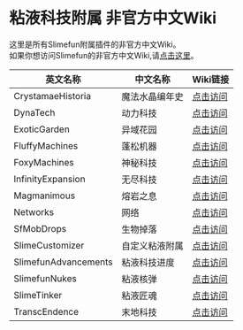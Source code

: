 # 粘液科技附属 非官方中文Wiki

这里是所有Slimefun附属插件的非官方中文Wiki。  
如果你想访问Slimefun的非官方中文Wiki,请[点击这里](https://slimefun-wiki.guizhanss.cn/)。

<!--这里按照插件英文名的字母顺序排序-->
| 英文名称 | 中文名称 | Wiki链接 |
| ------ | ------- | ------- |
| CrystamaeHistoria | 魔法水晶编年史 | [点击访问](/crystamae-historia/) |
| DynaTech | 动力科技 | [点击访问](/dyna-tech/) |
| ExoticGarden | 异域花园 | [点击访问](/exotic-garden/) |
| FluffyMachines | 蓬松机器 | [点击访问](/fluffy-machines/) |
| FoxyMachines | 神秘科技 | [点击访问](/foxy-machines/) |
| InfinityExpansion | 无尽科技 | [点击访问](/infinity-expansion/) |
| Magmanimous | 熔岩之息 | [点击访问](/magmanimous/) |
| Networks | 网络 | [点击访问](/networks/) |
| SfMobDrops | 生物掉落 | [点击访问](/custom-plugins/Sf-Mob-Drops) |
| SlimeCustomizer | 自定义粘液附属 | [点击访问](/custom-plugins/Slime-Customizer) |
| SlimefunAdvancements | 粘液科技进度 | [点击访问](/custom-plugins/Slimefun-Advancements) |
| SlimefunNukes | 粘液核弹 | [点击访问](/custom-plugins/Slimefun-Nukes) |
| SlimeTinker | 粘液匠魂 | [点击访问](/slime-tinker/) |
| TranscEndence | 末地科技 | [点击访问](/transc-endence/) |
